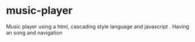 # music-player
Music player using a html, cascading style language and javascript . Having an song and navigation
